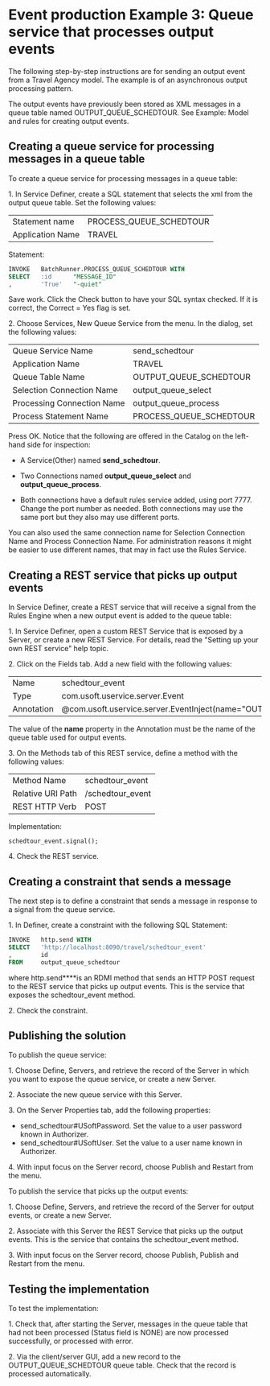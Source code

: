 # Event production Example 3: Queue service that processes output events

The following step-by-step instructions are for sending an output event from a Travel Agency model. The example is of an asynchronous output processing pattern.

The output events have previously been stored as XML messages in a queue table named OUTPUT_QUEUE_SCHEDTOUR. See Example: Model and rules for creating output events.

## Creating a queue service for processing messages in a queue table

To create a queue service for processing messages in a queue table:

1. In Service Definer, create a SQL statement that selects the xml from the output queue table. Set the following values:

|        |        |
|--------|--------|
|Statement name|PROCESS_QUEUE_SCHEDTOUR|
|Application Name|TRAVEL  |



Statement:

```sql
INVOKE   BatchRunner.PROCESS_QUEUE_SCHEDTOUR WITH 
SELECT   :id      "MESSAGE_ID"
,        'True'   "-quiet"
```

Save work. Click the Check button to have your SQL syntax checked. If it is correct, the Correct = Yes flag is set.

2. Choose Services, New Queue Service from the menu. In the dialog, set the following values:

|        |        |
|--------|--------|
|Queue Service Name|send_schedtour|
|Application Name|TRAVEL  |
|Queue Table Name|OUTPUT_QUEUE_SCHEDTOUR|
|Selection Connection Name|output_queue_select|
|Processing Connection Name|output_queue_process|
|Process Statement Name|PROCESS_QUEUE_SCHEDTOUR|



Press OK. Notice that the following are offered in the Catalog on the left-hand side for inspection:

- A Service(Other) named **send_schedtour**.  
- Two Connections named **output_queue_select** and **output_queue_process**.

- Both connections have a default rules service added, using port 7777. Change the port number as needed. Both connections may use the same port but they also may use different ports.

You can also used the same connection name for Selection Connection Name and Process Connection Name. For administration reasons it might be easier to use different names, that may in fact use the Rules Service.

## Creating a REST service that picks up output events

In Service Definer, create a REST service that will receive a signal from the Rules Engine when a new output event is added to the queue table:

1. In Service Definer, open a custom REST Service that is exposed by a Server, or create a new REST Service. For details, read the "Setting up your own REST service" help topic.

2. Click on the Fields tab. Add a new field with the following values:

|        |        |
|--------|--------|
|Name    |schedtour_event|
|Type    |com.usoft.uservice.server.Event|
|Annotation|@com.usoft.uservice.server.EventInject(name="OUTPUT_QUEUE_SCHEDTOUR")|



The value of the **name** property in the Annotation must be the name of the queue table used for output events.

3. On the Methods tab of this REST service, define a method with the following values:

|        |        |
|--------|--------|
|Method Name|schedtour_event|
|Relative URI Path|/schedtour_event|
|REST HTTP Verb|POST    |



Implementation:

```
schedtour_event.signal();
```

4. Check the REST service.

## Creating a constraint that sends a message

The next step is to define a constraint that sends a message in response to a signal from the queue service.

1. In Definer, create a constraint with the following SQL Statement:

```sql
INVOKE   http.send WITH 
SELECT   'http://localhost:8090/travel/schedtour_event'
,        id
FROM     output_queue_schedtour

```

where http.send****is an RDMI method that sends an HTTP POST request to the REST service that picks up output events. This is the service that exposes the schedtour_event method.

2. Check the constraint.

## Publishing the solution

To publish the queue service:

1. Choose Define, Servers, and retrieve the record of the Server in which you want to expose the queue service, or create a new Server.

2. Associate the new queue service with this Server.

3. On the Server Properties tab, add the following properties:

- send_schedtour#USoftPassword. Set the value to a user password known in Authorizer.
- send_schedtour#USoftUser. Set the value to a user name known in Authorizer.

4. With input focus on the Server record, choose Publish and Restart from the menu.

To publish the service that picks up the output events:

1. Choose Define, Servers, and retrieve the record of the Server for output events, or create a new Server.

2. Associate with this Server the REST Service that picks up the output events. This is the service that contains the schedtour_event method.

3. With input focus on the Server record, choose Publish, Publish and Restart from the menu.

## Testing the implementation

To test the implementation:

1. Check that, after starting the Server, messages in the queue table that had not been processed (Status field is NONE) are now processed successfully, or processed with error.

2. Via the client/server GUI, add a new record to the OUTPUT_QUEUE_SCHEDTOUR queue table. Check that the record is processed automatically.